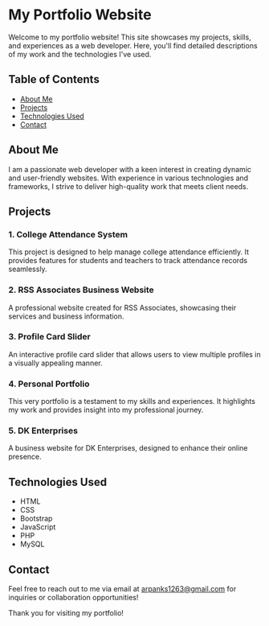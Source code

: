 # My Portfolio Website

Welcome to my portfolio website! This site showcases my projects, skills, and experiences as a web developer. Here, you'll find detailed descriptions of my work and the technologies I've used.

## Table of Contents

- [About Me](#about-me)
- [Projects](#projects)
- [Technologies Used](#technologies-used)
- [Contact](#contact)

## About Me

I am a passionate web developer with a keen interest in creating dynamic and user-friendly websites. With experience in various technologies and frameworks, I strive to deliver high-quality work that meets client needs.

## Projects

### 1. College Attendance System
This project is designed to help manage college attendance efficiently. It provides features for students and teachers to track attendance records seamlessly.

### 2. RSS Associates Business Website
A professional website created for RSS Associates, showcasing their services and business information.

### 3. Profile Card Slider
An interactive profile card slider that allows users to view multiple profiles in a visually appealing manner.

### 4. Personal Portfolio
This very portfolio is a testament to my skills and experiences. It highlights my work and provides insight into my professional journey.

### 5. DK Enterprises
A business website for DK Enterprises, designed to enhance their online presence.

## Technologies Used

- HTML
- CSS
- Bootstrap
- JavaScript
- PHP
- MySQL

## Contact

Feel free to reach out to me via email at [arpanks1263@gmail.com](mailto:arpanks1263@gmail.com) for inquiries or collaboration opportunities!

Thank you for visiting my portfolio!
